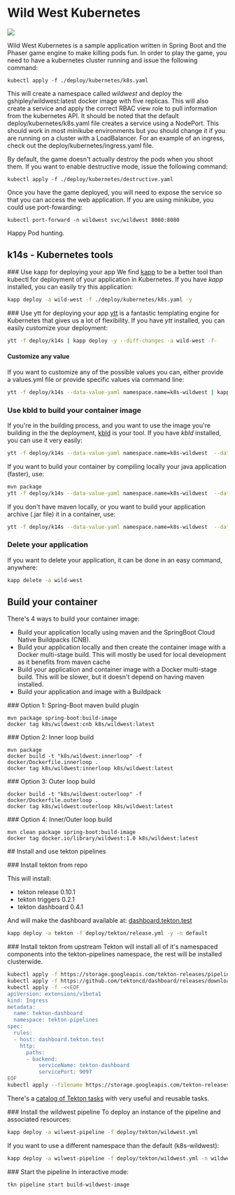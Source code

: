 # Wild West Kubernetes

![](https://github.com/gshipley/wild-west-kubernetes/raw/master/src/main/resources/static/assets/sceenshot.png)

Wild West Kubernetes is a sample application written in Spring Boot and the Phaser game engine to make killing pods fun.  In order to play the game, you need to have a kubernetes cluster running and issue the following command:

```
kubectl apply -f ./deploy/kubernetes/k8s.yaml
```

This will create a namespace called *wildwest* and deploy the gshipley/wildwest:latest docker image with five replicas.  This will also create a service and apply the correct RBAC view role to pull information from the kubernetes API.  It should be noted that the default deploy/kubernetes/k8s.yaml file creates a service using a NodePort. This should work in most minikube environments but you should change it if you are running on a cluster with a LoadBalancer.  For an example of an ingress, check out the deploy/kubernetes/ingress.yaml file.

By default, the game doesn't actually destroy the pods when you shoot them.  If you want to enable destructive mode, issue the following command:

```
kubectl apply -f ./deploy/kubernetes/destructive.yaml
```

Once you have the game deployed, you will need to expose the service so that you can access the web application.  If you are using minikube, you could use port-fowarding:

```
kubectl port-forward -n wildwest svc/wildwest 8080:8080
```

Happy Pod hunting.

## k14s - Kubernetes tools

### Use kapp for deploying your app
We find [kapp](https://get-kapp.io/) to be a better tool than kubectl for deployment of your application in Kubernetes. If you have *kapp* installed, you can easily try this application:

```bash
kapp deploy -a wild-west -f ./deploy/kubernetes/k8s.yaml -y
```

### Use ytt for deploying your app
[ytt](https://get-ytt.io/) is a fantastic templating engine for Kubernetes that gives us a lot of flexibility. If you have *ytt* installed, you can easily customize your deployment:

```bash
ytt -f deploy/k14s | kapp deploy -y --diff-changes -a wild-west -f-
```

#### Customize any value
If you want to customize any of the possible values you can, either provide a values.yml file or provide specific values via command line:

```bash
ytt -f deploy/k14s --data-value-yaml namespace.name=k8s-wildwest | kapp deploy -y --diff-changes -a wild-west -f-
```

### Use kbld to build your container image
If you're in the building process, and you want to use the image you're building in the the deployment, [kbld](https://get-kbld.io/) is your tool. If you have *kbld* installed, you can use it very easily:

```bash
ytt -f deploy/k14s --data-value-yaml namespace.name=k8s-wildwest  --data-value-yaml image.build=true | kbld -f - | kapp deploy -y --diff-changes -a wild-west -f-
```

If you want to build your container by compiling locally your java application (faster), use:

```bash
mvn package
ytt -f deploy/k14s --data-value-yaml namespace.name=k8s-wildwest  --data-value-yaml image.build=true --data-value-yaml dockerfile=docker/Dockerfile.innerloop | kbld -f - | kapp deploy -y --diff-changes -a wild-west -f-
```

If you don't have maven locally, or you want to build your application archive (.jar file) it in a container, use:
```bash
ytt -f deploy/k14s --data-value-yaml namespace.name=k8s-wildwest  --data-value-yaml image.build=true --data-value-yaml dockerfile=docker/Dockerfile.outerloop | kbld -f - | kapp deploy -y --diff-changes -a wild-west -f-
```

### Delete your application
If you want to delete your application, it can be done in an easy command, anywhere:

```bash
kapp delete -a wild-west
```

## Build your container
There's 4 ways to build your container image:

* Build your application locally using maven and the SpringBoot Cloud Native Buildpacks (CNB).
* Build your application locally and then create the container image with a Docker multi-stage build. This will mostly be used for local development as it benefits from maven cache
* Build your application and container image with a Docker multi-stage build. This will be slower, but it doesn't depend on having maven installed.
* Build your application and image with a Buildpack

### Option 1: Spring-Boot maven build plugin

```
mvn package spring-boot:build-image
docker tag k8s/wildwest:cnb k8s/wildwest:latest
```

### Option 2: Inner loop build

```
mvn package
docker build -t "k8s/wildwest:innerloop" -f docker/Dockerfile.innerloop .
docker tag k8s/wildwest:innerloop k8s/wildwest:latest
```

### Option 3: Outer loop build

```
docker build -t "k8s/wildwest:outerloop" -f docker/Dockerfile.outerloop .
docker tag k8s/wildwest:outerloop k8s/wildwest:latest
```


### Option 4: Inner/Outer loop build

```
mvn clean package spring-boot:build-image
docker tag docker.io/library/wildwest:1.0 k8s/wildwest:latest
```


## Install and use tekton pipelines

### Install tekton from repo

This will install:
* tekton release 0.10.1
* tekton triggers 0.2.1
* tekton dashboard 0.4.1

And will make the dashboard available at: [dashboard.tekton.test](dashboard.tekton.test)

```bash
kapp deploy -a tekton -f deploy/tekton/release.yml -y -n default
```

### Install tekton from upstream
Tekton will install all of it's namespaced components into the tekton-pipelines namespace, the rest will be installed clusterwide.

```bash
kubectl apply -f https://storage.googleapis.com/tekton-releases/pipeline/latest/release.yaml
kubectl apply -f https://github.com/tektoncd/dashboard/releases/download/v0.4.1/dashboard_latest_release.yaml
kubectl apply -f -<<EOF
apiVersion: extensions/v1beta1
kind: Ingress
metadata:
  name: tekton-dashboard
  namespace: tekton-pipelines
spec:
  rules:
  - host: dashboard.tekton.test
    http:
      paths:
      - backend:
          serviceName: tekton-dashboard
          servicePort: 9097
EOF
kubectl apply --filename https://storage.googleapis.com/tekton-releases/triggers/latest/release.yaml
```

There's a [catalog of Tekton tasks](https://github.com/tektoncd/catalog) with very useful and reusable tasks.

### Install the wildwest pipeline
To deploy an instance of the pipeline and associated resources:

```bash
kapp deploy -a wilwest-pipeline -f deploy/tekton/wildwest.yml
```

If you want to use a different namespace than the default (k8s-wildwest):

```bash
kapp deploy -a wilwest-pipeline -f deploy/tekton/wildwest.yml -n wildwest
```

### Start the pipeline
In interactive mode:

```bash
tkn pipeline start build-wildwest-image
```


